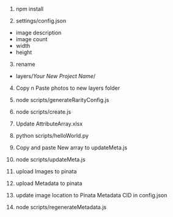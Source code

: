 1) npm install

2) settings/config.json
- image description
- image count
- width
- height

3) rename
- layers/*Your New Project Name*/

4) Copy n Paste photos to new layers folder

5) node scripts/generateRarityConfig.js

6) node scripts/create.js

6) Update AttributeArray.xlsx

7) python scripts/helloWorld.py

8) Copy and paste New array to updateMeta.js

9) node scripts/updateMeta.js

10) upload Images to pinata

11) upload Metadata to pinata

12) update image location to Pinata Metadata CID in config.json

13) node scripts/regenerateMetadata.js
